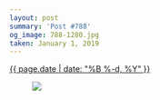 ```yaml
---
layout: post
summary: 'Post #788'
og_image: 788-1280.jpg
taken: January 1, 2019
---
```


<div class="post">
 <time>
  <a href="/788">
   {{ page.date | date: "%B %-d, %Y" }}
  </a>
 </time>
 <a href="/788">
  <figure data-taken="1/1/2019">
   <img sizes="(min-width: 700px) 50vw, calc(100vw - 2rem)" src="{{ site.assets_url }}/788-640.jpg" srcset="{{ site.assets_url }}/788-320.jpg 320w, {{ site.assets_url }}/788-640.jpg 640w, {{ site.assets_url }}/788-960.jpg 960w, {{ site.assets_url }}/788-1280.jpg 1280w"/>
  </figure>
 </a>
</div>
